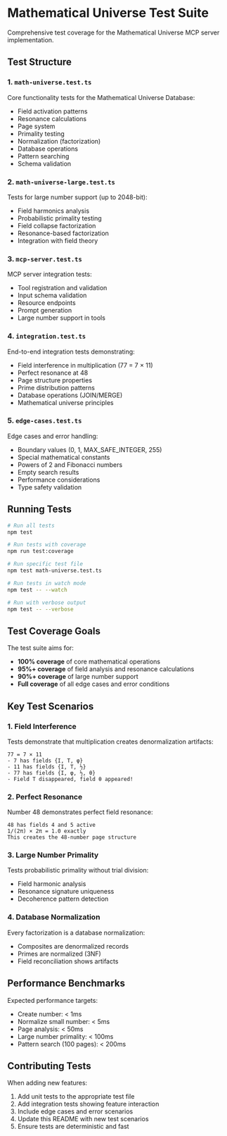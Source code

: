 # Mathematical Universe Test Suite

Comprehensive test coverage for the Mathematical Universe MCP server implementation.

## Test Structure

### 1. `math-universe.test.ts`
Core functionality tests for the Mathematical Universe Database:
- Field activation patterns
- Resonance calculations
- Page system
- Primality testing
- Normalization (factorization)
- Database operations
- Pattern searching
- Schema validation

### 2. `math-universe-large.test.ts`
Tests for large number support (up to 2048-bit):
- Field harmonics analysis
- Probabilistic primality testing
- Field collapse factorization
- Resonance-based factorization
- Integration with field theory

### 3. `mcp-server.test.ts`
MCP server integration tests:
- Tool registration and validation
- Input schema validation
- Resource endpoints
- Prompt generation
- Large number support in tools

### 4. `integration.test.ts`
End-to-end integration tests demonstrating:
- Field interference in multiplication (77 = 7 × 11)
- Perfect resonance at 48
- Page structure properties
- Prime distribution patterns
- Database operations (JOIN/MERGE)
- Mathematical universe principles

### 5. `edge-cases.test.ts`
Edge cases and error handling:
- Boundary values (0, 1, MAX_SAFE_INTEGER, 255)
- Special mathematical constants
- Powers of 2 and Fibonacci numbers
- Empty search results
- Performance considerations
- Type safety validation

## Running Tests

```bash
# Run all tests
npm test

# Run tests with coverage
npm run test:coverage

# Run specific test file
npm test math-universe.test.ts

# Run tests in watch mode
npm test -- --watch

# Run with verbose output
npm test -- --verbose
```

## Test Coverage Goals

The test suite aims for:
- **100% coverage** of core mathematical operations
- **95%+ coverage** of field analysis and resonance calculations
- **90%+ coverage** of large number support
- **Full coverage** of all edge cases and error conditions

## Key Test Scenarios

### 1. Field Interference
Tests demonstrate that multiplication creates denormalization artifacts:
```
77 = 7 × 11
- 7 has fields {I, T, φ}
- 11 has fields {I, T, ½}
- 77 has fields {I, φ, ½, θ}
- Field T disappeared, field θ appeared!
```

### 2. Perfect Resonance
Number 48 demonstrates perfect field resonance:
```
48 has fields 4 and 5 active
1/(2π) × 2π = 1.0 exactly
This creates the 48-number page structure
```

### 3. Large Number Primality
Tests probabilistic primality without trial division:
- Field harmonic analysis
- Resonance signature uniqueness
- Decoherence pattern detection

### 4. Database Normalization
Every factorization is a database normalization:
- Composites are denormalized records
- Primes are normalized (3NF)
- Field reconciliation shows artifacts

## Performance Benchmarks

Expected performance targets:
- Create number: < 1ms
- Normalize small number: < 5ms
- Page analysis: < 50ms
- Large number primality: < 100ms
- Pattern search (100 pages): < 200ms

## Contributing Tests

When adding new features:
1. Add unit tests to the appropriate test file
2. Add integration tests showing feature interaction
3. Include edge cases and error scenarios
4. Update this README with new test scenarios
5. Ensure tests are deterministic and fast